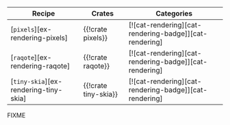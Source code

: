 | Recipe | Crates | Categories |
|--------|--------|------------|
| [`pixels`][ex-rendering-pixels] | {{!crate pixels}} | [![cat-rendering][cat-rendering-badge]][cat-rendering] |
| [`raqote`][ex-rendering-raqote] | {{!crate raqote}} | [![cat-rendering][cat-rendering-badge]][cat-rendering] |
| [`tiny-skia`][ex-rendering-tiny-skia] | {{!crate tiny-skia}} | [![cat-rendering][cat-rendering-badge]][cat-rendering] |

<div class="hidden">
FIXME
</div>
